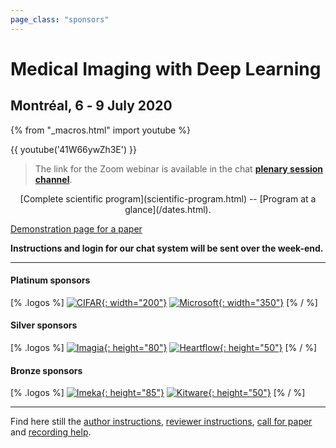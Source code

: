```yaml
---
page_class: "sponsors"
---
```


<h1 class="midl">Medical&nbsp;Imaging with Deep&nbsp;Learning</h1>
<h2 class="midl">Montréal, 6 ‑ 9 July 2020</h2>

{% from "_macros.html" import youtube %}


<!--
<p class="primary-photo centered">
    <img alt="Montréal at Night" src="/images/montreal-at-night.jpg">
</p>
-->

{{ youtube('41W66ywZh3E') }}
 >The link for the Zoom webinar is available in the chat [**plenary session channel**](https://chat.midl.io/channel/plenary-session).

<center>[Complete scientific program](scientific-program.html) -- [Program at a glance](/dates.html).</center>


[Demonstration page for a paper](papers/demo20.html)

**Instructions and login for our chat system will be sent over the week-end.**

---

#### Platinum sponsors

[% .logos %]
[![CIFAR](/sponsors/cifar.png){: width="200"}](https://www.cifar.ca/)
[![Microsoft](https://2019.midl.io/sponsors/microsoft.png){: width="350"}](https://www.microsoft.com/)
[% / %]

#### Silver sponsors

[% .logos %]
[![Imagia](/sponsors/imagia.png){: height="80"}](https://www.imagia.com/)
[![Heartflow](/sponsors/heartflow.png){: height="50"}](https://www.heartflow.com/)
[% / %]

#### Bronze sponsors
[% .logos %]
[![Imeka](/sponsors/imeka.png){: height="85"}](https://www.imeka.ca/)
[![Kitware](/sponsors/kitware.png){: height="50"}](https://www.kitware.com/)
[% / %]


---

Find here still the [author instructions](/author-instructions.html), [reviewer instructions](/reviewer-instructions.html), [call for paper](/call-for-papers.html) and [recording help](/video-help.html).
